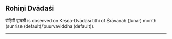 ## Rohiṇī Dvādaśī
रोहिणी द्वादशी is observed on Kṛṣṇa-Dvādaśī tithi of Śrāvaṇaḥ (lunar) month (sunrise (default)/puurvaviddha (default)).



---

